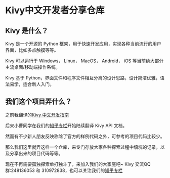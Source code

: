 # Kivy中文开发者分享仓库

## Kivy 是什么？

Kivy 是一个开源的 Python 框架，用于快速开发应用，实现各种当前流行的用户界面，比如多点触摸等等。

Kivy 可以运行于 Windows， Linux， MacOS， Android， iOS 等当前绝大部分主流桌面/移动端操作系统。

Kivy 基于 Python，界面文件和程序文件相互分离的设计思路，设计简洁优雅，语法易学，适合新人入门。


## 我们这个项目弄什么？

之前我翻译的[Kivy 中文开发指南](https://github.com/cycleuser/Kivy-CN)

后来小曹同学在我们的[知乎专栏](https://zhuanlan.zhihu.com/python-kivy)开始陆续翻译 Kivy API 文档。

然而有不少新人朋友反映称除了官方的样例代码之外，可参考的项目代码比较少。

那么我们这里就弄这样一个仓库，来专门存放大家各种探索过程中填坑的记录，以及分享出来的项目代码等等。

现在不再需要孤独探索单打独斗了，来加入我们的大家庭吧~
Kivy 交流QQ群:248136053 和 310972838，也可以关注我们的[知乎专栏](https://zhuanlan.zhihu.com/python-kivy)



